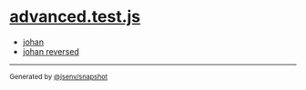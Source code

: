 # [advanced.test.js](../advanced.test.js)


- [johan](johan/johan.md)
- [johan reversed](johan_reversed/johan_reversed.md)

---

<sub>
  Generated by <a href="https://github.com/jsenv/core/tree/main/packages/tooling/snapshot">@jsenv/snapshot</a>
</sub>
